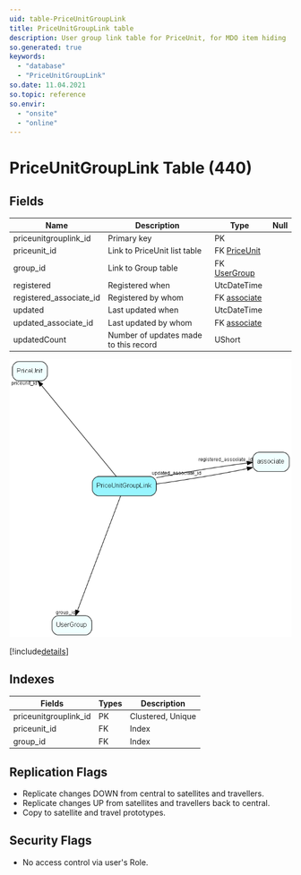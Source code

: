 ```yaml
---
uid: table-PriceUnitGroupLink
title: PriceUnitGroupLink table
description: User group link table for PriceUnit, for MDO item hiding
so.generated: true
keywords:
  - "database"
  - "PriceUnitGroupLink"
so.date: 11.04.2021
so.topic: reference
so.envir:
  - "onsite"
  - "online"
---
```


# PriceUnitGroupLink Table (440)

## Fields

| Name | Description | Type | Null |
|------|-------------|------|:----:|
|priceunitgrouplink\_id|Primary key|PK| |
|priceunit\_id|Link to PriceUnit list table|FK [PriceUnit](priceunit.md)| |
|group\_id|Link to Group table|FK [UserGroup](usergroup.md)| |
|registered|Registered when|UtcDateTime| |
|registered\_associate\_id|Registered by whom|FK [associate](associate.md)| |
|updated|Last updated when|UtcDateTime| |
|updated\_associate\_id|Last updated by whom|FK [associate](associate.md)| |
|updatedCount|Number of updates made to this record|UShort| |


![PriceUnitGroupLink table relationship diagram](./media/PriceUnitGroupLink.png)

[!include[details](./includes/priceunitgrouplink.md)]

## Indexes

| Fields | Types | Description |
|--------|-------|-------------|
|priceunitgrouplink\_id |PK |Clustered, Unique |
|priceunit\_id |FK |Index |
|group\_id |FK |Index |

## Replication Flags

* Replicate changes DOWN from central to satellites and travellers.
* Replicate changes UP from satellites and travellers back to central.
* Copy to satellite and travel prototypes.

## Security Flags

* No access control via user's Role.

